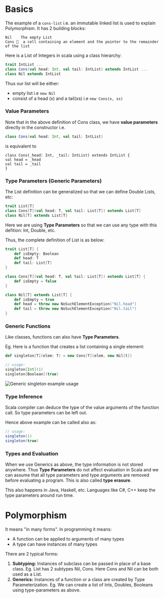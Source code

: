 # Basics

The example of a `cons-list` i.e. an immutable linked list is used to explain Polymorphism. It has 2 building blocks:
```
Nil    The empty List
Cons   a cell containing an element and the pointer to the remainder of the list
```

Here is a List of Integers in scala using a class hierarchy:
```scala
trait IntList ...
class Cons(val head: Int, val tail: IntList) extends IntList ...
class Nil extends IntList
```
Thus our list will be either:
* empty list i.e `new Nil`
* consist of a head (x) and a tail(xs) i.e `new Cons(x, xs)`

### Value Parameters

Note that in the above definition of Cons class, we have **value parameters** directly in the constructor i.e.
```scala
class Cons(val head: Int, val tail: IntList)
```
is equivalent to 
```
class Cons(_head: Int, _tail: IntList) extends IntList {
val head = _head
val tail = _tail
}
```

### Type Parameters (Generic Parameters)

The List definition can be generalized so that we can define Double Lists, etc:
```scala
trait List[T]
class Cons[T](val head: T, val tail: List[T]) extends List[T]
class Nil[T] extends List[T]
```
Here we are using **Type Parameters** so that we can use any type with this defition: Int, Double, etc.

Thus, the complete definition of List is as below:
```scala
trait List[T] {
    def isEmpty: Boolean
    def head: T
    def tail: List[T]
}

class Cons[T](val head: T, val tail: List[T]) extends List[T] {
    def isEmpty = false
}

class Nil[T] extends List[T] {
    def isEmpty = true
    def head = throw new NoSuchElementException("Nil.head")
    def tail = throw new NoSuchElementException("Nil.tail")
}
```

### Generic Functions

Like classes, functions can also have **Type Parameters**.

Eg. Here is a function that creates a list containing a single element:
```scala
def singleton[T](elem: T) = new Cons[T](elem, new Nil[t])

// usage:
singleton[Int](1)
singleton[Boolean](true)
```
![Generic singleton example usage](https://github.com/rohitvg/scala-principles-1/blob/master/resources/images/type_list_example.png)

### Type Inference

Scala compiler can deduce the type of the value arguments of the function call. So type parameters can be left out.

Hence above example can be called also as:
```scala
// usage:
singleton(1)
singleton(true)
```

### Types and Evaluation

When we use Generics as above, the type information is not stored anywhere. Thus **Type Parameters** do not affect evaluation in Scala and we can assume that all type parameters and type arguments are removed before evaluating a program. This is also called **type erasure**. 

This also happens in Java, Haskell, etc. Languages like C#, C++ keep the type parameters around run time.

# Polymorphism

It means "in many forms". In programming it means:
* A function can be applied to arguments of many types
* A type can have instances of many types

There are 2 typical forms:

1. **Subtyping:** Instances of subclass can be passed in place of a base class. Eg. List has 2 subtypes Nil, Cons. Here Cons and Nil can be both used as a List.
2. **Generics:** Instances of a function or a class are created by Type Parameterization. Eg. We can create a list of Ints, Doubles, Booleans using type-parameters as above.





